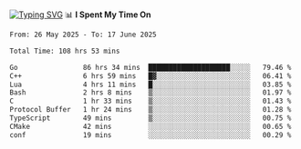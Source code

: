 <a href="https://git.io/typing-svg"><img src="https://readme-typing-svg.demolab.com?font=Fira+Code&weight=700&size=35&pause=2000&center=true&random=false&width=1000&height=250&lines=%F0%9D%98%9B%F0%9D%98%A9%F0%9D%98%A6+%F0%9D%98%AD%F0%9D%98%AA%F0%9D%98%A7%F0%9D%98%A6+%F0%9D%98%B0%F0%9D%98%A7+%F0%9D%98%B5%F0%9D%98%A9%F0%9D%98%AA%F0%9D%98%B4+%F0%9D%98%B8%F0%9D%98%B0%F0%9D%98%B3%F0%9D%98%AD%F0%9D%98%A5+%F0%9D%98%AA%F0%9D%98%B4+%F0%9D%98%B0%F0%9D%98%AF%F0%9D%98%AD%F0%9D%98%BA+%F0%9D%98%B5%F0%9D%98%A9%F0%9D%98%A6+%F0%9D%98%A6%F0%9D%98%AF%F0%9D%98%AB%F0%9D%98%B0%F0%9D%98%BA%F0%9D%98%AE%F0%9D%98%A6%F0%9D%98%AF%F0%9D%98%B5+%F0%9D%98%B0%F0%9D%98%A7+%F0%9D%98%A5%F0%9D%98%A6%F0%9D%98%A4%F0%9D%98%A6%F0%9D%98%B1%F0%9D%98%B5%F0%9D%98%AA%F0%9D%98%B0%F0%9D%98%AF" alt="Typing SVG" /></a>
📊 **I Spent My Time On** 

<!--START_SECTION:waka-->

```txt
From: 26 May 2025 - To: 17 June 2025

Total Time: 108 hrs 53 mins

Go                86 hrs 34 mins  ████████████████████░░░░░   79.46 %
C++               6 hrs 59 mins   █▓░░░░░░░░░░░░░░░░░░░░░░░   06.41 %
Lua               4 hrs 11 mins   █░░░░░░░░░░░░░░░░░░░░░░░░   03.85 %
Bash              2 hrs 8 mins    ▒░░░░░░░░░░░░░░░░░░░░░░░░   01.97 %
C                 1 hr 33 mins    ▒░░░░░░░░░░░░░░░░░░░░░░░░   01.43 %
Protocol Buffer   1 hr 24 mins    ▒░░░░░░░░░░░░░░░░░░░░░░░░   01.28 %
TypeScript        49 mins         ▒░░░░░░░░░░░░░░░░░░░░░░░░   00.75 %
CMake             42 mins         ░░░░░░░░░░░░░░░░░░░░░░░░░   00.65 %
conf              19 mins         ░░░░░░░░░░░░░░░░░░░░░░░░░   00.29 %
```

<!--END_SECTION:waka-->
